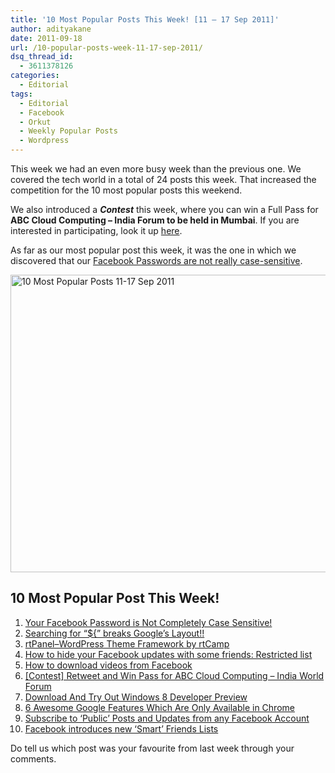 ```yaml
---
title: '10 Most Popular Posts This Week! [11 – 17 Sep 2011]'
author: adityakane
date: 2011-09-18
url: /10-popular-posts-week-11-17-sep-2011/
dsq_thread_id:
  - 3611378126
categories:
  - Editorial
tags:
  - Editorial
  - Facebook
  - Orkut
  - Weekly Popular Posts
  - Wordpress
---
```

This week we had an even more busy week than the previous one. We covered the tech world in a total of 24 posts this week. That increased the competition for the 10 most popular posts this weekend.

We also introduced a ***Contest*** this week, where you can win a Full Pass for **ABC Cloud Computing – India Forum to be held in Mumbai**. If you are interested in participating, look it up [here][1].

As far as our most popular post this week, it was the one in which we discovered that our [Facebook Passwords are not really case-sensitive][2].

[<img style="background-image: none; padding-left: 0px; padding-right: 0px; display: inline; padding-top: 0px; border: 0px;" title="10 Most Popular Posts 11-17 Sep 2011" src="http://cdn.devilsworkshop.org/files/2011/09/Top_10_DW_Sep_18_Graph_thumb.png" alt="10 Most Popular Posts 11-17 Sep 2011" width="536" height="476" border="0" />][3]

## 10 Most Popular Post This Week!

  1. [Your Facebook Password is Not Completely Case Sensitive!][2]
  2. [Searching for &#8220;${&#8221; breaks Google’s Layout!!][4]
  3. [rtPanel–WordPress Theme Framework by rtCamp][5]
  4. [How to hide your Facebook updates with some friends: Restricted list][6]
  5. [How to download videos from Facebook][7]
  6. [[Contest] Retweet and Win Pass for ABC Cloud Computing – India World Forum][1]
  7. [Download And Try Out Windows 8 Developer Preview][8]
  8. [6 Awesome Google Features Which Are Only Available in Chrome][9]
  9. [Subscribe to ‘Public’ Posts and Updates from any Facebook Account][10]
 10. [Facebook introduces new ‘Smart’ Friends Lists][11]

Do tell us which post was your favourite from last week through your comments.

 [1]: http://devilsworkshop.org/retweet-join-abc-cloud-computingindia-world-forum/
 [2]: http://devilsworkshop.org/facebook-password-completely-case-sensitive/
 [3]: http://cdn.devilsworkshop.org/files/2011/09/Top_10_DW_Sep_18_Graph.png
 [4]: http://devilsworkshop.org/searching-breaks-googles-layout/
 [5]: http://devilsworkshop.org/editorial-rtpanelwordpress-theme-framework-rtcamp/
 [6]: http://devilsworkshop.org/hide-facebook-updates-friends-restricted-list/
 [7]: http://devilsworkshop.org/download-videos-facebook/
 [8]: http://devilsworkshop.org/download-windows-8-developer-preview/
 [9]: http://devilsworkshop.org/6-awesome-google-features-chrome/
 [10]: http://devilsworkshop.org/10-tips-fac/
 [11]: http://devilsworkshop.org/facebook-introduces-smart-friends-lists/
